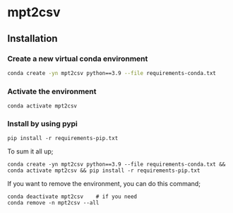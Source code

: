 # mpt2csv

## Installation
### Create a new virtual conda environment
```bash
conda create -yn mpt2csv python==3.9 --file requirements-conda.txt
```

### Activate the environment
```
conda activate mpt2csv
```

### Install by using pypi
```
pip install -r requirements-pip.txt
```

To sum it all up;
```
conda create -yn mpt2csv python==3.9 --file requirements-conda.txt && conda activate mpt2csv && pip install -r requirements-pip.txt
```

If you want to remove the environment, you can do this command;
```
conda deactivate mpt2csv    # if you need
conda remove -n mpt2csv --all
```